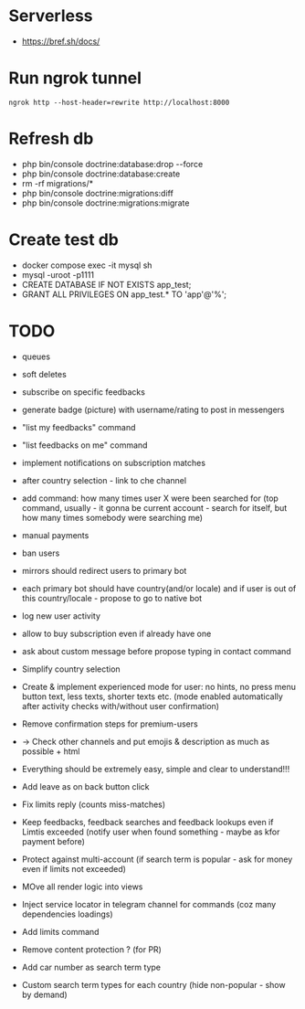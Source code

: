 # Serverless
* https://bref.sh/docs/

# Run ngrok tunnel
`ngrok http --host-header=rewrite http://localhost:8000`

# Refresh db
* php bin/console doctrine:database:drop --force
* php bin/console doctrine:database:create
* rm -rf migrations/*
* php bin/console doctrine:migrations:diff
* php bin/console doctrine:migrations:migrate

# Create test db
* docker compose exec -it mysql sh
* mysql -uroot -p1111
* CREATE DATABASE IF NOT EXISTS app_test;
* GRANT ALL PRIVILEGES ON app_test.* TO 'app'@'%';

# TODO
* queues
* soft deletes
* subscribe on specific feedbacks
* generate badge (picture) with username/rating to post in messengers
* "list my feedbacks" command
* "list feedbacks on me" command
* implement notifications on subscription matches
* after country selection - link to che channel
* add command: how many times user X were been searched for (top command, usually - it gonna be current account - search for itself, but how many times somebody were searching me)
* manual payments
* ban users
* mirrors should redirect users to primary bot
* each primary bot should have country(and/or locale) and if user is out of this country/locale - propose to go to native bot
* log new user activity
* allow to buy subscription even if already have one
* ask about custom message before propose typing in contact command

* Simplify country selection
* Create & implement experienced mode for user: no hints, no press menu button text, less texts, shorter texts etc. (mode enabled automatically after activity checks with/without user confirmation)
* Remove confirmation steps for premium-users
* -> Check other channels and put emojis & description as much as possible + html

* Everything should be extremely easy, simple and clear to understand!!!
* Add leave as on back button click
* Fix limits reply (counts miss-matches)
* Keep feedbacks, feedback searches and feedback lookups even if Limtis exceeded (notify user when found something - maybe as kfor payment before)
* Protect against multi-account (if search term is popular - ask for money even if limits not exceeded)
* MOve all render logic into views
* Inject service locator in telegram channel for commands (coz many dependencies loadings)
* Add limits command
* Remove content protection ? (for PR)
* Add car number as search term type
* Custom search term types for each country (hide non-popular - show by demand)